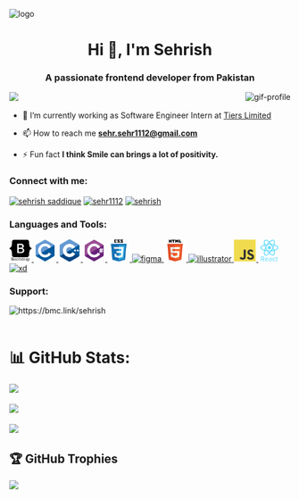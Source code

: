 ![logo](https://github.com/Sehrish-Saddique/Sehrish-Saddique/blob/main/Untitled%20(665%20%C3%97%20200%20px)%20(1).png)
<h1 align="center">Hi 👋, I'm Sehrish</h1>
<h3 align="center">A passionate frontend developer from Pakistan</h3>

[![](https://visitcount.itsvg.in/api?id=sehrish-saddique&icon=0&color=10)](https://visitcount.itsvg.in)
<img align="right" alt="gif-profile" src="https://github.com/Sehrish-Saddique/Sehrish-Saddique/blob/main/gif-profile.gif">

 

- 🔭 I’m currently working as Software Engineer Intern at [Tiers Limited](https://www.linkedin.com/company/tiers-limited/mycompany/)

- 📫 How to reach me **sehr.sehr1112@gmail.com**

- ⚡ Fun fact **I think Smile can brings a lot of positivity.**

<h3 align="left">Connect with me:</h3>
<p align="left">
   
<a href="https://linkedin.com/in/sehrish-saddique-51b55621a" target="blank"><img align="center" src="https://raw.githubusercontent.com/rahuldkjain/github-profile-readme-generator/master/src/images/icons/Social/linked-in-alt.svg" alt="sehrish saddique" height="30" width="40" /></a>
<a href="https://instagram.com/sehr1112" target="blank"><img align="center" src="https://raw.githubusercontent.com/rahuldkjain/github-profile-readme-generator/master/src/images/icons/Social/instagram.svg" alt="sehr1112" height="30" width="40" /></a>
<a href="https://dribbble.com/Sehr1112" target="blank"><img align="center" src="https://raw.githubusercontent.com/rahuldkjain/github-profile-readme-generator/master/src/images/icons/Social/dribbble.svg" alt="sehrish" height="30" width="40" /></a>
</p>

<h3 align="left">Languages and Tools:</h3>
<p align="left"> <a href="https://getbootstrap.com" target="_blank" rel="noreferrer"> <img src="https://raw.githubusercontent.com/devicons/devicon/master/icons/bootstrap/bootstrap-plain-wordmark.svg" alt="bootstrap" width="40" height="40"/> </a> <a href="https://www.cprogramming.com/" target="_blank" rel="noreferrer"> <img src="https://raw.githubusercontent.com/devicons/devicon/master/icons/c/c-original.svg" alt="c" width="40" height="40"/> </a> <a href="https://www.w3schools.com/cpp/" target="_blank" rel="noreferrer"> <img src="https://raw.githubusercontent.com/devicons/devicon/master/icons/cplusplus/cplusplus-original.svg" alt="cplusplus" width="40" height="40"/> </a> <a href="https://www.w3schools.com/cs/" target="_blank" rel="noreferrer"> <img src="https://raw.githubusercontent.com/devicons/devicon/master/icons/csharp/csharp-original.svg" alt="csharp" width="40" height="40"/> </a> <a href="https://www.w3schools.com/css/" target="_blank" rel="noreferrer"> <img src="https://raw.githubusercontent.com/devicons/devicon/master/icons/css3/css3-original-wordmark.svg" alt="css3" width="40" height="40"/> </a> <a href="https://www.figma.com/" target="_blank" rel="noreferrer"> <img src="https://www.vectorlogo.zone/logos/figma/figma-icon.svg" alt="figma" width="40" height="40"/> </a> <a href="https://www.w3.org/html/" target="_blank" rel="noreferrer"> <img src="https://raw.githubusercontent.com/devicons/devicon/master/icons/html5/html5-original-wordmark.svg" alt="html5" width="40" height="40"/> </a> <a href="https://www.adobe.com/in/products/illustrator.html" target="_blank" rel="noreferrer"> <img src="https://www.vectorlogo.zone/logos/adobe_illustrator/adobe_illustrator-icon.svg" alt="illustrator" width="40" height="40"/> </a> <a href="https://developer.mozilla.org/en-US/docs/Web/JavaScript" target="_blank" rel="noreferrer"> <img src="https://raw.githubusercontent.com/devicons/devicon/master/icons/javascript/javascript-original.svg" alt="javascript" width="40" height="40"/> </a> <a href="https://reactjs.org/" target="_blank" rel="noreferrer"> <img src="https://raw.githubusercontent.com/devicons/devicon/master/icons/react/react-original-wordmark.svg" alt="react" width="40" height="40"/> </a> <a href="https://www.adobe.com/products/xd.html" target="_blank" rel="noreferrer"> <img src="https://cdn.worldvectorlogo.com/logos/adobe-xd.svg" alt="xd" width="40" height="40"/> </a> </p>

<h3 align="left">Support:</h3>





<p><a href="https://bmc.link/sehrish"> <img align="left" src="https://cdn.buymeacoffee.com/buttons/v2/default-yellow.png" height="50" width="210" alt="https://bmc.link/sehrish" /></a></p><br><br>

 
 

# 📊 GitHub Stats:
![](https://github-readme-stats-sigma-five.vercel.app/api?username=sehrish-saddique&theme=dark&hide_border=false&include_all_commits=true&count_private=true)<br/><br/>
![](https://github-readme-streak-stats.herokuapp.com/?user=sehrish-saddique&theme=dark&hide_border=false)<br/><br/>
![](https://github-readme-stats-sigma-five.vercel.app/api/top-langs/?username=sehrish-saddique&theme=dark&hide_border=false&include_all_commits=true&count_private=true&layout=compact)






 


## 🏆 GitHub Trophies
![](https://github-profile-trophy.vercel.app/?username=sehrish-saddique&theme=radical&no-frame=false&no-bg=false&margin-w=4)



  
